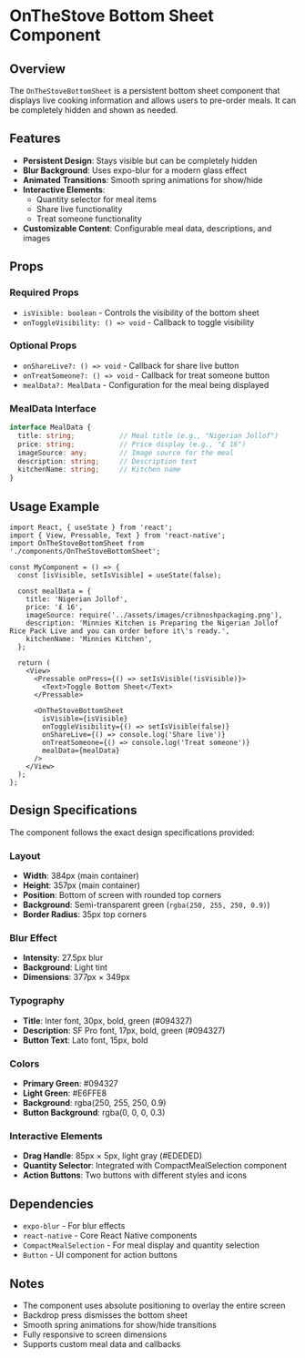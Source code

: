 # OnTheStove Bottom Sheet Component

## Overview
The `OnTheStoveBottomSheet` is a persistent bottom sheet component that displays live cooking information and allows users to pre-order meals. It can be completely hidden and shown as needed.

## Features
- **Persistent Design**: Stays visible but can be completely hidden
- **Blur Background**: Uses expo-blur for a modern glass effect
- **Animated Transitions**: Smooth spring animations for show/hide
- **Interactive Elements**: 
  - Quantity selector for meal items
  - Share live functionality
  - Treat someone functionality
- **Customizable Content**: Configurable meal data, descriptions, and images

## Props

### Required Props
- `isVisible: boolean` - Controls the visibility of the bottom sheet
- `onToggleVisibility: () => void` - Callback to toggle visibility

### Optional Props
- `onShareLive?: () => void` - Callback for share live button
- `onTreatSomeone?: () => void` - Callback for treat someone button
- `mealData?: MealData` - Configuration for the meal being displayed

### MealData Interface
```typescript
interface MealData {
  title: string;           // Meal title (e.g., "Nigerian Jollof")
  price: string;           // Price display (e.g., "£ 16")
  imageSource: any;        // Image source for the meal
  description: string;     // Description text
  kitchenName: string;     // Kitchen name
}
```

## Usage Example

```tsx
import React, { useState } from 'react';
import { View, Pressable, Text } from 'react-native';
import OnTheStoveBottomSheet from './components/OnTheStoveBottomSheet';

const MyComponent = () => {
  const [isVisible, setIsVisible] = useState(false);

  const mealData = {
    title: 'Nigerian Jollof',
    price: '£ 16',
    imageSource: require('../assets/images/cribnoshpackaging.png'),
    description: 'Minnies Kitchen is Preparing the Nigerian Jollof Rice Pack Live and you can order before it\'s ready.',
    kitchenName: 'Minnies Kitchen',
  };

  return (
    <View>
      <Pressable onPress={() => setIsVisible(!isVisible)}>
        <Text>Toggle Bottom Sheet</Text>
      </Pressable>

      <OnTheStoveBottomSheet
        isVisible={isVisible}
        onToggleVisibility={() => setIsVisible(false)}
        onShareLive={() => console.log('Share live')}
        onTreatSomeone={() => console.log('Treat someone')}
        mealData={mealData}
      />
    </View>
  );
};
```

## Design Specifications

The component follows the exact design specifications provided:

### Layout
- **Width**: 384px (main container)
- **Height**: 357px (main container)
- **Position**: Bottom of screen with rounded top corners
- **Background**: Semi-transparent green (`rgba(250, 255, 250, 0.9)`)
- **Border Radius**: 35px top corners

### Blur Effect
- **Intensity**: 27.5px blur
- **Background**: Light tint
- **Dimensions**: 377px × 349px

### Typography
- **Title**: Inter font, 30px, bold, green (#094327)
- **Description**: SF Pro font, 17px, bold, green (#094327)
- **Button Text**: Lato font, 15px, bold

### Colors
- **Primary Green**: #094327
- **Light Green**: #E6FFE8
- **Background**: rgba(250, 255, 250, 0.9)
- **Button Background**: rgba(0, 0, 0, 0.3)

### Interactive Elements
- **Drag Handle**: 85px × 5px, light gray (#EDEDED)
- **Quantity Selector**: Integrated with CompactMealSelection component
- **Action Buttons**: Two buttons with different styles and icons

## Dependencies
- `expo-blur` - For blur effects
- `react-native` - Core React Native components
- `CompactMealSelection` - For meal display and quantity selection
- `Button` - UI component for action buttons

## Notes
- The component uses absolute positioning to overlay the entire screen
- Backdrop press dismisses the bottom sheet
- Smooth spring animations for show/hide transitions
- Fully responsive to screen dimensions
- Supports custom meal data and callbacks 